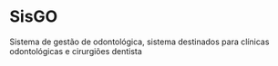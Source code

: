 # SisGO
Sistema de gestão de odontológica, sistema destinados para clínicas odontológicas e cirurgiões dentista
